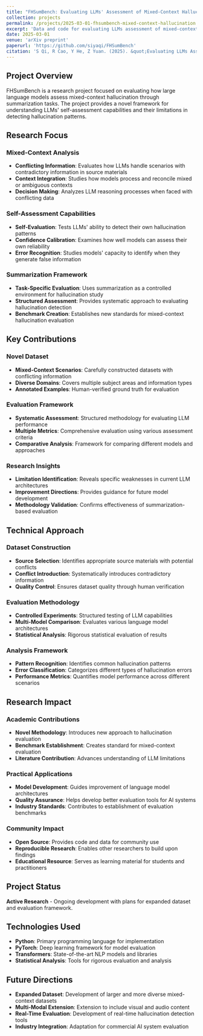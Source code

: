 ```yaml
---
title: "FHSumBench: Evaluating LLMs' Assessment of Mixed-Context Hallucination Through the Lens of Summarization"
collection: projects
permalink: /projects/2025-03-01-fhsumbench-mixed-context-hallucination
excerpt: 'Data and code for evaluating LLMs assessment of mixed-context hallucination through summarization'
date: 2025-03-01
venue: 'arXiv preprint'
paperurl: 'https://github.com/siyaqi/FHSumBench'
citation: 'S Qi, R Cao, Y He, Z Yuan. (2025). &quot;Evaluating LLMs Assessment of Mixed-Context Hallucination Through the Lens of Summarization.&quot; <i>arXiv preprint arXiv:2503.01670</i>.'
---
```


## Project Overview

FHSumBench is a research project focused on evaluating how large language models assess mixed-context hallucination through summarization tasks. The project provides a novel framework for understanding LLMs' self-assessment capabilities and their limitations in detecting hallucination patterns.

## Research Focus

### Mixed-Context Analysis
- **Conflicting Information**: Evaluates how LLMs handle scenarios with contradictory information in source materials
- **Context Integration**: Studies how models process and reconcile mixed or ambiguous contexts
- **Decision Making**: Analyzes LLM reasoning processes when faced with conflicting data

### Self-Assessment Capabilities
- **Self-Evaluation**: Tests LLMs' ability to detect their own hallucination patterns
- **Confidence Calibration**: Examines how well models can assess their own reliability
- **Error Recognition**: Studies models' capacity to identify when they generate false information

### Summarization Framework
- **Task-Specific Evaluation**: Uses summarization as a controlled environment for hallucination study
- **Structured Assessment**: Provides systematic approach to evaluating hallucination detection
- **Benchmark Creation**: Establishes new standards for mixed-context hallucination evaluation

## Key Contributions

### Novel Dataset
- **Mixed-Context Scenarios**: Carefully constructed datasets with conflicting information
- **Diverse Domains**: Covers multiple subject areas and information types
- **Annotated Examples**: Human-verified ground truth for evaluation

### Evaluation Framework
- **Systematic Assessment**: Structured methodology for evaluating LLM performance
- **Multiple Metrics**: Comprehensive evaluation using various assessment criteria
- **Comparative Analysis**: Framework for comparing different models and approaches

### Research Insights
- **Limitation Identification**: Reveals specific weaknesses in current LLM architectures
- **Improvement Directions**: Provides guidance for future model development
- **Methodology Validation**: Confirms effectiveness of summarization-based evaluation

## Technical Approach

### Dataset Construction
- **Source Selection**: Identifies appropriate source materials with potential conflicts
- **Conflict Introduction**: Systematically introduces contradictory information
- **Quality Control**: Ensures dataset quality through human verification

### Evaluation Methodology
- **Controlled Experiments**: Structured testing of LLM capabilities
- **Multi-Model Comparison**: Evaluates various language model architectures
- **Statistical Analysis**: Rigorous statistical evaluation of results

### Analysis Framework
- **Pattern Recognition**: Identifies common hallucination patterns
- **Error Classification**: Categorizes different types of hallucination errors
- **Performance Metrics**: Quantifies model performance across different scenarios

## Research Impact

### Academic Contributions
- **Novel Methodology**: Introduces new approach to hallucination evaluation
- **Benchmark Establishment**: Creates standard for mixed-context evaluation
- **Literature Contribution**: Advances understanding of LLM limitations

### Practical Applications
- **Model Development**: Guides improvement of language model architectures
- **Quality Assurance**: Helps develop better evaluation tools for AI systems
- **Industry Standards**: Contributes to establishment of evaluation benchmarks

### Community Impact
- **Open Source**: Provides code and data for community use
- **Reproducible Research**: Enables other researchers to build upon findings
- **Educational Resource**: Serves as learning material for students and practitioners

## Project Status

**Active Research** - Ongoing development with plans for expanded dataset and evaluation framework.

## Technologies Used

- **Python**: Primary programming language for implementation
- **PyTorch**: Deep learning framework for model evaluation
- **Transformers**: State-of-the-art NLP models and libraries
- **Statistical Analysis**: Tools for rigorous evaluation and analysis

## Future Directions

- **Expanded Dataset**: Development of larger and more diverse mixed-context datasets
- **Multi-Modal Extension**: Extension to include visual and audio content
- **Real-Time Evaluation**: Development of real-time hallucination detection tools
- **Industry Integration**: Adaptation for commercial AI system evaluation 